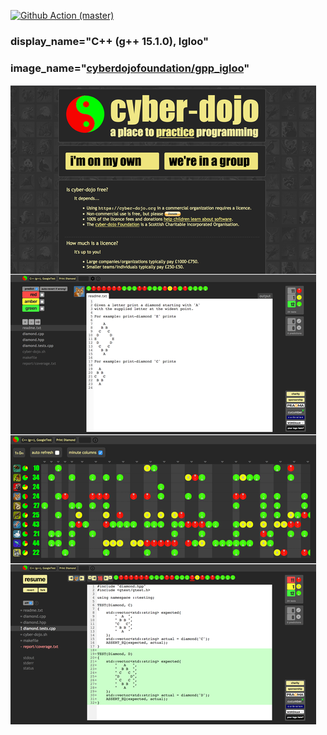 [![Github Action (master)](https://github.com/cyber-dojo-languages/gplusplus-igloo/actions/workflows/main.yml/badge.svg)](https://github.com/cyber-dojo-languages/gplusplus-igloo/actions)

### display_name="C++ (g++ 15.1.0), Igloo"
### image_name="[cyberdojofoundation/gpp_igloo](https://hub.docker.com/repository/docker/cyberdojofoundation/gpp_igloo)"

![cyber-dojo.org home page](https://github.com/cyber-dojo/cyber-dojo/blob/master/shared/home_page_snapshot.png)
